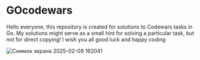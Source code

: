 # GOcodewars
Hello everyone, this repository is created for solutions to Codewars tasks in Go. My solutions might serve as a small hint for solving a particular task, but not for direct copying! I wish you all good luck and happy coding

![Снимок экрана 2025-02-09 162041](https://github.com/user-attachments/assets/d2352fb8-03ca-49eb-bd85-a27013c0121d)



